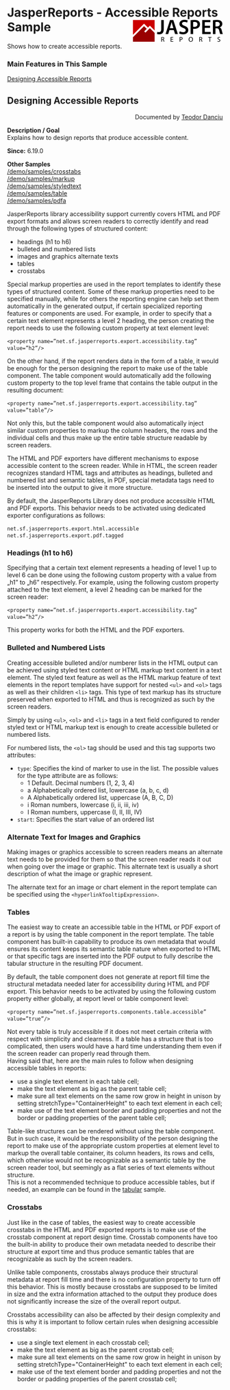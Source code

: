 
# JasperReports - Accessible Reports Sample <img src="../../resources/jasperreports.svg" alt="JasperReports logo" align="right"/>

Shows how to create accessible reports.

### Main Features in This Sample

[Designing Accessible Reports](#accessible)
				

## <a name='accessible'>Designing</a> Accessible Reports
<div align="right">Documented by <a href='mailto:teodord@users.sourceforge.net'>Teodor Danciu</a></div>


**Description / Goal**	\
Explains how to design reports that produce accessible content.

**Since:** 6.19.0

**Other Samples** \
[/demo/samples/crosstabs](../crosstabs/README.md)\
[/demo/samples/markup](../markup/README.md)\
[/demo/samples/styledtext](../styledtext/README.md)\
[/demo/samples/table](../table/README.md)\
[/demo/samples/pdfa](../pdfa/README.md)


JasperReports library accessibility support currently covers HTML and PDF export formats and allows screen readers to correctly identify and read through the following types of structured content:
- headings (h1 to h6)
- bulleted and numbered lists
- images and graphics alternate texts
- tables
- crosstabs

Special markup properties are used in the report templates to identify these types of structured content. Some of these markup properties need to be specified manually, while for others the reporting engine can help set them automatically in the generated output, if certain specialized reporting features or components are used. For example, in order to specify that a certain text element represents a level 2 heading, the person creating the report needs to use the following custom property at text element level\:

``` 
<property name=”net.sf.jasperreports.export.accessibility.tag” value=”h2”/>
```

On the other hand, if the report renders data in the form of a table, it would be enough for the person designing the report to make use of the table component. The table component would automatically add the following custom property to the top level frame that contains the table output in the resulting document\:

```
<property name=”net.sf.jasperreports.export.accessibility.tag” value=”table”/>
```

Not only this, but the table component would also automatically inject similar custom properties to markup the column headers, the rows and the individual cells and thus make up the entire table structure readable by screen readers.

The HTML and PDF exporters have different mechanisms to expose accessible content to the screen reader. While in HTML, the screen reader recognizes standard HTML tags and attributes as headings, bulleted and numbered list and semantic tables, in PDF, special metadata tags need to be inserted into the output to give it more structure.

By default, the JasperReports Library does not produce accessible HTML and PDF exports. This behavior needs to be activated using dedicated exporter configurations as follows\:

```
net.sf.jasperreports.export.html.accessible
net.sf.jasperreports.export.pdf.tagged
```

### Headings (h1 to h6)

Specifying that a certain text element represents a heading of level 1 up to level 6 can be done using the following custom property with a value from „h1” to „h6” respectively.
For example, using the following custom property attached to the text element, a level 2 heading can be marked for the screen reader\:

```
<property name=”net.sf.jasperreports.export.accessibility.tag” value=”h2”/>
```

This property works for both the HTML and the PDF exporters.

### Bulleted and Numbered Lists

Creating accessible bulleted and/or numberer lists in the HTML output can be achieved using styled text content or HTML markup text content in a text element.
The styled text feature as well as the HTML markup feature of text elements in the report templates have support for nested `<ul>` and `<ol>` tags as well as their children `<li>` tags. This type of text markup has its structure preserved when exported to HTML and thus is recognized as such by the screen readers.

Simply by using `<ul>`, `<ol>` and `<li>` tags in a text field configured to render styled text or HTML markup text is enough to create accessible bulleted or numbered lists.

For numbered lists, the `<ol>` tag should be used and this tag supports two attributes:
- `type`: Specifies the kind of marker to use in the list. The possible values for the type attribute are as follows:
    - 1 Default. Decimal numbers (1, 2, 3, 4)
    - a Alphabetically ordered list, lowercase (a, b, c, d)
    - A Alphabetically ordered list, uppercase (A, B, C, D)
    - i Roman numbers, lowercase (i, ii, iii, iv)
    - I Roman numbers, uppercase (I, II, III, IV)
- `start`: Specifies the start value of an ordered list

### Alternate Text for Images and Graphics

Making images or graphics accessible to screen readers means an alternate text needs to be provided for them so that the screen reader reads it out when going over the image or graphic. This alternate text is usually a short description of what the image or graphic represent.

The alternate text for an image or chart element in the report template can be specified using the `<hyperlinkTooltipExpression>`.

### Tables

The easiest way to create an accessible table in the HTML or PDF export of a report is by using the table component in the report template.
The table component has built-in capability to produce its own metadata that would ensures its content keeps its semantic table nature when exported to HTML or that specific tags are inserted into the PDF output to fully describe the tabular structure in the resulting PDF document.

By default, the table component does not generate at report fill time the structural metadata needed later for accessibility during HTML and PDF export. This behavior needs to be activated by using the following custom property either globally, at report level or table component level\:

```
<property name=”net.sf.jasperreports.components.table.accessible” value=”true”/>
```

Not every table is truly accessible if it does not meet certain criteria with respect with simplicity and clearness. If a table has a structure that is too complicated, then users would have a hard time understanding them even if the screen reader can properly read through them.\
Having said that, here are the main rules to follow when designing accessible tables in reports:

- use a single text element in each table cell;
- make the text element as big as the parent table cell;
- make sure all text elements on the same row grow in height in unison by setting stretchType="ContainerHeight" to each text element in each cell;
- make use of the text element border and padding properties and not the border or padding properties of the parent table cell;

Table-like structures can be rendered without using the table component. But in such case, it would be the responsibility of the person designing the report to make use of the appropriate custom properties at element level to markup the overall table container, its column headers, its rows and cells, which otherwise would not be recognizable as a semantic table by the screen reader tool, but seemingly as a flat series of text elements without structure.\
This is not a recommended technique to produce accessible tables, but if needed, an example can be found in the [tabular](../tabular/README.md) sample.

### Crosstabs

Just like in the case of tables, the easiest way to create accessible crosstabs in the HTML and PDF exported reports is to make use of the crosstab component at report design time.
Crosstab components have too the built-in ability to produce their own metadata needed to describe their structure at export time and thus produce semantic tables that are recognizable as such by the screen readers.

Unlike table components, crosstabs always produce their structural metadata at report fill time and there is no configuration property to turn off this behavior. This is mostly because crosstabs are supposed to be limited in size and the extra information attached to the output they produce does not significantly increase the size of the overall report output.

Crosstabs accessibility can also be affected by their design complexity and this is why it is important to follow certain rules when designing accessible crosstabs:

- use a single text element in each crosstab cell;
- make the text element as big as the parent crostab cell;
- make sure all text elements on the same row grow in height in unison by setting stretchType="ContainerHeight" to each text element in each cell;
- make use of the text element border and padding properties and not the border or padding properties of the parent crosstab cell;
